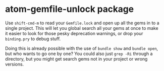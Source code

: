 # atom-gemfile-unlock package

Use `shift-cmd-m` to read your `Gemfile.lock` and open up all the gems in to a single project. This will let you global search all your gems at once to make it easier to look for those pesky deprecation warnings, or drop your `binding.pry` to debug stuff.

Doing this is already possible with the use of `bundle show` and `bundle open`, but who wants to go one by one? You could also just `grep -Ri` through a directory, but you might get search gems not in your project or wrong versions.
